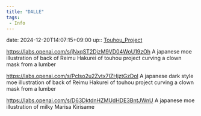 ```yaml
---
title: "DALLE"
tags:
 - Info
---
```


date: 2024-12-20T14:07:15+09:00
up:: [Touhou_Project](../Bar/Novel/Touhou_Project/Touhou_Project.md)

https://labs.openai.com/s/jNxqST2DjzM9VD04WoU19zOh
A japanese moe illustration of back of Reimu Hakurei of touhou project curving a clown mask from a lumber

https://labs.openai.com/s/Pclso2u2Zvtx7IZHjztGzDol
A japanese dark style moe illustration of back of Reimu Hakurei of touhou project curving a clown mask from a lumber

https://labs.openai.com/s/D63DktdnHZMUdHDE3BntJWnU
A japanese moe illustration of milky Marisa Kirisame